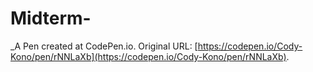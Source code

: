 # Midterm-
 _A Pen created at CodePen.io. Original URL: [https://codepen.io/Cody-Kono/pen/rNNLaXb](https://codepen.io/Cody-Kono/pen/rNNLaXb).

 